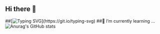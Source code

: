 ## Hi there 👋

<!--
**inhyuk0102/inhyuk0102** is a ✨ _special_ ✨ repository because its `README.md` (this file) appears on your GitHub profile.

Here are some ideas to get you started:

- 🔭 I’m currently working on ...
- 🌱 I’m currently learning ...
- 👯 I’m looking to collaborate on ...
- 🤔 I’m looking for help with ...
- 💬 Ask me about ...
- 📫 How to reach me: ...
- 😄 Pronouns: ...
- ⚡ Fun fact: ...
-->
##[![Typing SVG](https://readme-typing-svg.demolab.com/?lines=Hello!+Welcom+to+My+profile+;어서오세요!)](https://git.io/typing-svg)
##🌱 I’m currently learning ...
![Anurag's GitHub stats](https://github-readme-stats.vercel.app/api?username=inhyuk0102&show_icons=true&theme=radical)
